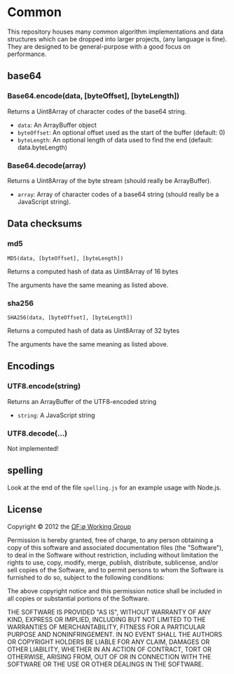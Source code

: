 Common
======

This repository houses many common algorithm implementations and data structures which can be dropped into larger projects, (any language is fine). They are designed to be general-purpose with a good focus on performance.


base64
------

### Base64.encode(data, [byteOffset], [byteLength])

Returns a Uint8Array of character codes of the base64 string.

 - `data`: An ArrayBuffer object
 - `byteOffset`: An optional offset used as the start of the buffer (default: 0)
 - `byteLength`: An optional length of data used to find the end (default: data.byteLength)

### Base64.decode(array)

Returns a Uint8Array of the byte stream (should really be ArrayBuffer).

 - `array`: Array of character codes of a base64 string (should really be a JavaScript string).



Data checksums
--------------

### md5

	MD5(data, [byteOffset], [byteLength])

Returns a computed hash of data as Uint8Array of 16 bytes

The arguments have the same meaning as listed above.


### sha256

	SHA256(data, [byteOffset], [byteLength])

Returns a computed hash of data as Uint8Array of 32 bytes

The arguments have the same meaning as listed above.


Encodings
---------

### UTF8.encode(string)

Returns an ArrayBuffer of the UTF8-encoded string

 - `string`: A JavaScript string


### UTF8.decode(...)

Not implemented!


spelling
--------

Look at the end of the file `spelling.js` for an example usage with Node.js.



## License

Copyright © 2012 the [ΩF:∅ Working Group][1]

Permission is hereby granted, free of charge, to any person obtaining a copy of this software and associated documentation files (the "Software"), to deal in the Software without restriction, including without limitation the rights to use, copy, modify, merge, publish, distribute, sublicense, and/or sell copies of the Software, and to permit persons to whom the Software is furnished to do so, subject to the following conditions:

The above copyright notice and this permission notice shall be included in all copies or substantial portions of the Software.

THE SOFTWARE IS PROVIDED "AS IS", WITHOUT WARRANTY OF ANY KIND, EXPRESS OR IMPLIED, INCLUDING BUT NOT LIMITED TO THE WARRANTIES OF MERCHANTABILITY, FITNESS FOR A PARTICULAR PURPOSE AND NONINFRINGEMENT. IN NO EVENT SHALL THE AUTHORS OR COPYRIGHT HOLDERS BE LIABLE FOR ANY CLAIM, DAMAGES OR OTHER LIABILITY, WHETHER IN AN ACTION OF CONTRACT, TORT OR OTHERWISE, ARISING FROM, OUT OF OR IN CONNECTION WITH THE SOFTWARE OR THE USE OR OTHER DEALINGS IN THE SOFTWARE.

[1]: http://wg.oftn.org
